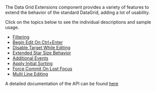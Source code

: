 The Data Grid Extensions component provides a variety of features to extend the behavior of the standard DataGrid, adding a lot of usability.

Click on the topics below to see the individual descriptions and sample usage.
* [Filtering](topics/Filtering.md)
* [Begin Edit On Ctrl+Enter](topics/Behaviors.md#Begin-Edit-On-Ctrl-Enter-Behavior)
* [Disable Target While Editing](topics/Behaviors.md#Disable-Target-While-Editing-Behavior)
* [Extended Star Size Behavior](topics/Behaviors.md#Extended-Star-Size-Behavior)
* [Additional Events](topics/Tools.md#Additional-Events)
* [Apply Initial Sorting](topics/Tools.md#Apply-Initial-Sorting)
* [Force Commit On Lost Focus](topics/Tools.md#Force-Commit-On-Lost-Focus)
* [Multi Line Editing](topics/Tools.md#Multi-Line-Editing)

A detailed documentation of the API can be found [here](https://tom-englert.github.io/DataGridExtensions)